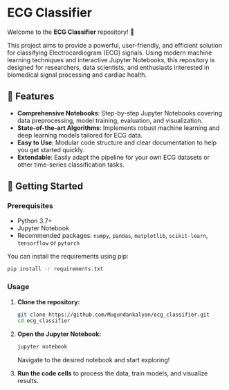 # ECG Classifier

Welcome to the **ECG Classifier** repository! 🚀

This project aims to provide a powerful, user-friendly, and efficient solution for classifying Electrocardiogram (ECG) signals. Using modern machine learning techniques and interactive Jupyter Notebooks, this repository is designed for researchers, data scientists, and enthusiasts interested in biomedical signal processing and cardiac health.

## 🌟 Features

- **Comprehensive Notebooks**: Step-by-step Jupyter Notebooks covering data preprocessing, model training, evaluation, and visualization.
- **State-of-the-art Algorithms**: Implements robust machine learning and deep learning models tailored for ECG data.
- **Easy to Use**: Modular code structure and clear documentation to help you get started quickly.
- **Extendable**: Easily adapt the pipeline for your own ECG datasets or other time-series classification tasks.

## 🚀 Getting Started

### Prerequisites

- Python 3.7+
- Jupyter Notebook
- Recommended packages: `numpy`, `pandas`, `matplotlib`, `scikit-learn`, `tensorflow` or `pytorch`

You can install the requirements using pip:

```bash
pip install -r requirements.txt
```

### Usage

1. **Clone the repository:**
    ```bash
    git clone https://github.com/Mugundankalyan/ecg_classifier.git
    cd ecg_classifier
    ```

2. **Open the Jupyter Notebook:**
    ```bash
    jupyter notebook
    ```
    Navigate to the desired notebook and start exploring!

3. **Run the code cells** to process the data, train models, and visualize results.

